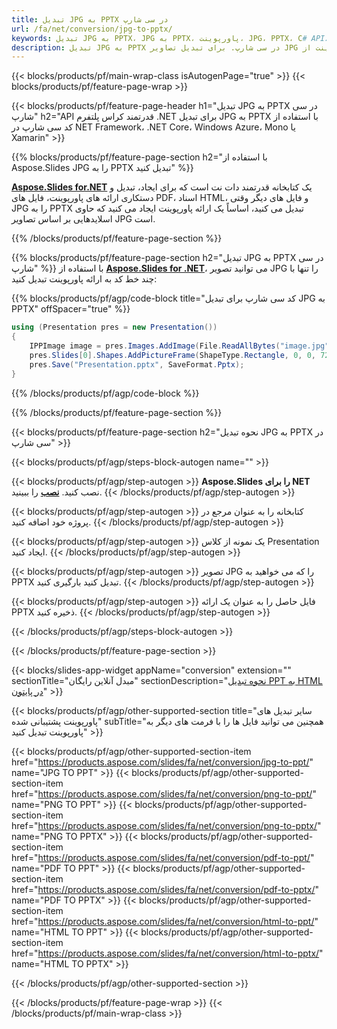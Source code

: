 ```yaml
---
title: تبدیل JPG به PPTX در سی شارپ
url: /fa/net/conversion/jpg-to-pptx/
keywords: تبدیل JPG به PPTX، JPG به PPTX، پاورپوینت، JPG، PPTX، C# API، کتابخانه دات نت
description: تبدیل JPG به PPTX در سی شارپ. برای تبدیل تصاویر JPG به پاورپوینت از .NET library API استفاده کنید
---
```


{{< blocks/products/pf/main-wrap-class isAutogenPage="true" >}}
{{< blocks/products/pf/feature-page-wrap >}}

{{< blocks/products/pf/feature-page-header h1="تبدیل JPG به PPTX در سی شارپ" h2="API قدرتمند کراس پلتفرم .NET برای تبدیل JPG به PPTX با استفاده از کد سی شارپ در NET Framework، .NET Core، Windows Azure، Mono یا Xamarin" >}}

{{% blocks/products/pf/feature-page-section h2="با استفاده از Aspose.Slides JPG را به PPTX تبدیل کنید" %}}

[**Aspose.Slides for.NET**](https://products.aspose.com/slides/fa/net/) یک کتابخانه قدرتمند دات نت است که برای ایجاد، تبدیل و دستکاری ارائه های پاورپوینت، فایل های PDF، اسناد HTML، و فایل های دیگر وقتی JPG را به PPTX تبدیل می کنید، اساساً یک ارائه پاورپوینت ایجاد می کنید که حاوی اسلایدهایی بر اساس تصاویر JPG است.

{{% /blocks/products/pf/feature-page-section %}}


{{% blocks/products/pf/feature-page-section  h2="تبدیل JPG به PPTX در سی شارپ" %}}
با استفاده از [**Aspose.Slides for .NET**](https://products.aspose.com/slides/fa/net/)، می توانید تصویر JPG را تنها با چند خط کد به ارائه پاورپوینت تبدیل کنید:

{{% blocks/products/pf/agp/code-block title="کد سی شارپ برای تبدیل JPG به PPTX" offSpacer="true" %}}
```cs
using (Presentation pres = new Presentation())
{
    IPPImage image = pres.Images.AddImage(File.ReadAllBytes("image.jpg"));
    pres.Slides[0].Shapes.AddPictureFrame(ShapeType.Rectangle, 0, 0, 720, 540, image);
    pres.Save("Presentation.pptx", SaveFormat.Pptx);
}
```
{{% /blocks/products/pf/agp/code-block %}}

{{% /blocks/products/pf/feature-page-section %}}




{{< blocks/products/pf/feature-page-section  h2="نحوه تبدیل JPG به PPTX در سی شارپ" >}}


{{< blocks/products/pf/agp/steps-block-autogen name="" >}}


{{< blocks/products/pf/agp/step-autogen >}}
**Aspose.Slides را برای NET** نصب کنید. [**نصب**](https://docs.aspose.com/slides/net/installation/) را ببینید.
{{< /blocks/products/pf/agp/step-autogen >}}

{{< blocks/products/pf/agp/step-autogen >}}
کتابخانه را به عنوان مرجع در پروژه خود اضافه کنید.
{{< /blocks/products/pf/agp/step-autogen >}}

{{< blocks/products/pf/agp/step-autogen >}}
یک نمونه از کلاس Presentation ایجاد کنید.
{{< /blocks/products/pf/agp/step-autogen >}}

{{< blocks/products/pf/agp/step-autogen >}}
تصویر JPG را که می خواهید به PPTX تبدیل کنید بارگیری کنید.
{{< /blocks/products/pf/agp/step-autogen >}}

{{< blocks/products/pf/agp/step-autogen >}}
فایل حاصل را به عنوان یک ارائه PPTX ذخیره کنید.
{{< /blocks/products/pf/agp/step-autogen >}}


{{< /blocks/products/pf/agp/steps-block-autogen >}}


{{< /blocks/products/pf/feature-page-section >}}




{{< blocks/slides-app-widget  appName="conversion" extension="" sectionTitle="مبدل آنلاین رایگان" sectionDescription="[نحوه تبدیل PPT به HTML در پایتون](https://products.aspose.com/slides/fa/python-net/conversion/ppt-to-html/)" >}}

{{< blocks/products/pf/agp/other-supported-section title="سایر تبدیل های پاورپوینت پشتیبانی شده" subTitle="همچنین می توانید فایل ها را با فرمت های دیگر به پاورپوینت تبدیل کنید" >}}

{{< blocks/products/pf/agp/other-supported-section-item href="https://products.aspose.com/slides/fa/net/conversion/jpg-to-ppt/" name="JPG TO PPT" >}}
{{< blocks/products/pf/agp/other-supported-section-item href="https://products.aspose.com/slides/fa/net/conversion/png-to-ppt/" name="PNG TO PPT" >}}
{{< blocks/products/pf/agp/other-supported-section-item href="https://products.aspose.com/slides/fa/net/conversion/png-to-pptx/" name="PNG TO PPTX" >}}
{{< blocks/products/pf/agp/other-supported-section-item href="https://products.aspose.com/slides/fa/net/conversion/pdf-to-ppt/" name="PDF TO PPT" >}}
{{< blocks/products/pf/agp/other-supported-section-item href="https://products.aspose.com/slides/fa/net/conversion/pdf-to-pptx/" name="PDF TO PPTX" >}}
{{< blocks/products/pf/agp/other-supported-section-item href="https://products.aspose.com/slides/fa/net/conversion/html-to-ppt/" name="HTML TO PPT" >}}
{{< blocks/products/pf/agp/other-supported-section-item href="https://products.aspose.com/slides/fa/net/conversion/html-to-pptx/" name="HTML TO PPTX" >}}


{{< /blocks/products/pf/agp/other-supported-section >}}

{{< /blocks/products/pf/feature-page-wrap >}}
{{< /blocks/products/pf/main-wrap-class >}}